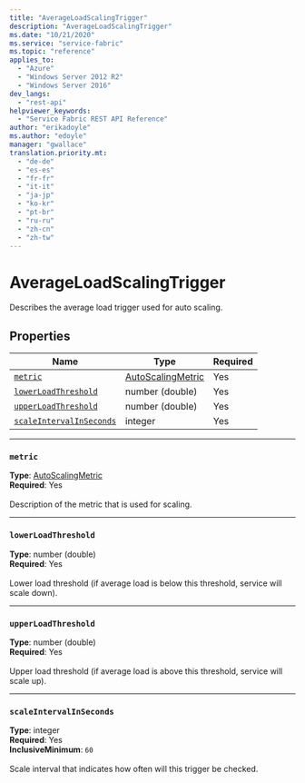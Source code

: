 ```yaml
---
title: "AverageLoadScalingTrigger"
description: "AverageLoadScalingTrigger"
ms.date: "10/21/2020"
ms.service: "service-fabric"
ms.topic: "reference"
applies_to: 
  - "Azure"
  - "Windows Server 2012 R2"
  - "Windows Server 2016"
dev_langs: 
  - "rest-api"
helpviewer_keywords: 
  - "Service Fabric REST API Reference"
author: "erikadoyle"
ms.author: "edoyle"
manager: "gwallace"
translation.priority.mt: 
  - "de-de"
  - "es-es"
  - "fr-fr"
  - "it-it"
  - "ja-jp"
  - "ko-kr"
  - "pt-br"
  - "ru-ru"
  - "zh-cn"
  - "zh-tw"
---
```

# AverageLoadScalingTrigger

Describes the average load trigger used for auto scaling.

## Properties
| Name | Type | Required |
| --- | --- | --- |
| [`metric`](#metric) | [AutoScalingMetric](sfclient-model-autoscalingmetric.md) | Yes |
| [`lowerLoadThreshold`](#lowerloadthreshold) | number (double) | Yes |
| [`upperLoadThreshold`](#upperloadthreshold) | number (double) | Yes |
| [`scaleIntervalInSeconds`](#scaleintervalinseconds) | integer | Yes |

____
### `metric`
__Type__: [AutoScalingMetric](sfclient-model-autoscalingmetric.md) <br/>
__Required__: Yes<br/>
<br/>
Description of the metric that is used for scaling.

____
### `lowerLoadThreshold`
__Type__: number (double) <br/>
__Required__: Yes<br/>
<br/>
Lower load threshold (if average load is below this threshold, service will scale down).

____
### `upperLoadThreshold`
__Type__: number (double) <br/>
__Required__: Yes<br/>
<br/>
Upper load threshold (if average load is above this threshold, service will scale up).

____
### `scaleIntervalInSeconds`
__Type__: integer <br/>
__Required__: Yes<br/>
__InclusiveMinimum__: `60` <br/>
<br/>
Scale interval that indicates how often will this trigger be checked.
